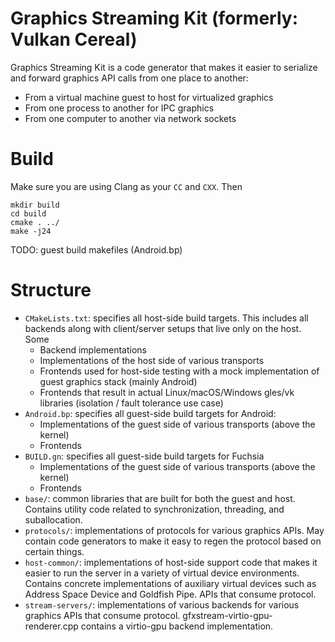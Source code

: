 # Graphics Streaming Kit (formerly: Vulkan Cereal)

Graphics Streaming Kit is a code generator that makes it easier to serialize
and forward graphics API calls from one place to another:

- From a virtual machine guest to host for virtualized graphics
- From one process to another for IPC graphics
- From one computer to another via network sockets

# Build

Make sure you are using Clang as your `CC` and `CXX`. Then

    mkdir build
    cd build
    cmake . ../
    make -j24

TODO: guest build makefiles (Android.bp)

# Structure

- `CMakeLists.txt`: specifies all host-side build targets. This includes all
  backends along with client/server setups that live only on the host. Some
  - Backend implementations
  - Implementations of the host side of various transports
  - Frontends used for host-side testing with a mock implementation of guest
    graphics stack (mainly Android)
  - Frontends that result in actual Linux/macOS/Windows gles/vk libraries
    (isolation / fault tolerance use case)
- `Android.bp`: specifies all guest-side build targets for Android:
  - Implementations of the guest side of various transports (above the kernel)
  - Frontends
- `BUILD.gn`: specifies all guest-side build targets for Fuchsia
  - Implementations of the guest side of various transports (above the kernel)
  - Frontends
- `base/`: common libraries that are built for both the guest and host.
  Contains utility code related to synchronization, threading, and suballocation.
- `protocols/`: implementations of protocols for various graphics APIs. May contain
code generators to make it easy to regen the protocol based on certain things.
- `host-common/`: implementations of host-side support code that makes it easier to run the server in a variety of virtual device environments. Contains concrete implementations of auxiliary virtual devices such as Address Space Device and Goldfish Pipe.
  APIs that consume protocol.
- `stream-servers/`: implementations of various backends for various graphics
  APIs that consume protocol. gfxstream-virtio-gpu-renderer.cpp contains a virtio-gpu backend implementation.
